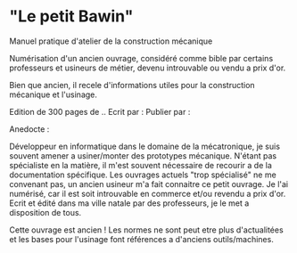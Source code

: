 # "Le petit Bawin"

Manuel pratique d'atelier de la construction mécanique

Numérisation d'un ancien ouvrage, considéré comme bible par certains professeurs et usineurs de métier, devenu introuvable ou vendu a prix d'or. 

Bien que ancien, il recele d'informations utiles pour la construction mécanique et l'usinage.

Edition de 300 pages de ..
Ecrit par :
Publier par :

Anedocte :

Développeur en informatique dans le domaine de la mécatronique, je suis souvent amener a usiner/monter des prototypes mécanique.
N'étant pas spécialiste en la matière, il m'est souvent nécessaire de recourir a de la documentation spécifique.
Les ouvrages actuels "trop spécialisé" ne me convenant pas, un ancien usineur m'a fait connaitre ce petit ouvrage.
Je l'ai numérisé, car il est soit introuvable en commerce et/ou revendu a prix d'or.
Ecrit et édité dans ma ville natale par des professeurs, je le met a disposition de tous.

Cette ouvrage est ancien !
Les normes ne sont peut etre plus d'actualitées et les bases pour l'usinage font références a d'anciens outils/machines.
